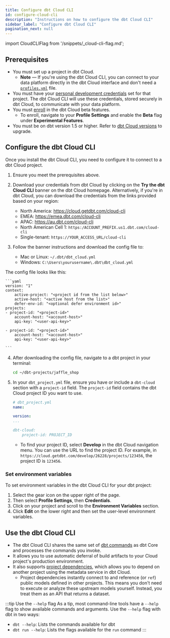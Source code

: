 ```yaml
---
title: Configure dbt Cloud CLI
id: configure-cloud-cli
description: "Instructions on how to configure the dbt Cloud CLI"
sidebar_label: "Configure dbt Cloud CLI"
pagination_next: null
---
```


import CloudCLIFlag from '/snippets/_cloud-cli-flag.md';

<CloudCLIFlag/>


## Prerequisites

- You must set up a project in dbt Cloud.
  - **Note** &mdash; If you're using the dbt Cloud CLI, you can connect to your data platform directly in the dbt Cloud interface and don't need a [`profiles.yml`](/docs/core/connect-data-platform/profiles.yml) file. 
- You must have your [personal development credentials](/docs/dbt-cloud-environments#set-developer-credentials) set for that project. The dbt Cloud CLI will use these credentials, stored securely in dbt Cloud, to communicate with your data platform.
- You must [enroll](/docs/dbt-versions/experimental-features) in the dbt Cloud beta features.
  - To enroll, navigate to your **Profile Settings** and enable the **Beta** flag under **Experimental Features**.
- You must be on dbt version 1.5 or higher. Refer to [dbt Cloud versions](/docs/dbt-versions/upgrade-core-in-cloud) to upgrade.

## Configure the dbt Cloud CLI

Once you install the dbt Cloud CLI, you need to configure it to connect to a dbt Cloud project. 

1. Ensure you meet the prerequisites above.

2. Download your credentials from dbt Cloud by clicking on the **Try the dbt Cloud CLI** banner on the dbt Cloud homepage. Alternatively, if you're in dbt Cloud, you can download the credentials from the links provided based on your region:
   
    - North America: https://cloud.getdbt.com/cloud-cli
    - EMEA: https://emea.dbt.com/cloud-cli
    - APAC: https://au.dbt.com/cloud-cli
    - North American Cell 1: `https:/ACCOUNT_PREFIX.us1.dbt.com/cloud-cli`
    - Single-tenant: `https://YOUR_ACCESS_URL/cloud-cli`
  
3. Follow the banner instructions and download the config file to:
   - Mac or Linux:  `~/.dbt/dbt_cloud.yml`
   - Windows:  `C:\Users\yourusername\.dbt\dbt_cloud.yml`  
  
  The config file looks like this:

    ```yaml
    version: "1"
    context:
        active-project: "<project id from the list below>"
        active-host: "<active host from the list>"
        defer-env-id: "<optional defer environment id>"
    projects:
    - project-id: "<project-id>"
        account-host: "<account-host>"
        api-key: "<user-api-key>"

    - project-id: "<project-id>"
        account-host: "<account-host>"
        api-key: "<user-api-key>"

    ```

4. After downloading the config file, navigate to a dbt project in your terminal:

    ```bash
    cd ~/dbt-projects/jaffle_shop
    ```

5. In your `dbt_project.yml` file, ensure you have or include a `dbt-cloud` section with a `project-id` field. The `project-id` field contains the dbt Cloud project ID you want to use.

    ```yaml
    # dbt_project.yml
    name:

    version:
    ...

    dbt-cloud: 
        project-id: PROJECT_ID
    ```

   - To find your project ID, select **Develop** in the dbt Cloud navigation menu. You can use the URL to find the project ID. For example, in `https://cloud.getdbt.com/develop/26228/projects/123456`, the project ID is `123456`.

### Set environment variables

To set environment variables in the dbt Cloud CLI for your dbt project:

1. Select the gear icon on the upper right of the page.
2. Then select **Profile Settings**, then **Credentials**.
3. Click on your project and scroll to the **Environment Variables** section.
4. Click **Edit** on the lower right and then set the user-level environment variables.  

## Use the dbt Cloud CLI

- The dbt Cloud CLI shares the same set of [dbt commands](/reference/dbt-commands) as dbt Core and processes the commands you invoke. 
- It allows you to use automatic deferral of build artifacts to your Cloud project's production environment.
- It also supports [project dependencies](/docs/collaborate/govern/project-dependencies), which allows you to depend on another project using the metadata service in dbt Cloud. 
  - Project dependencies instantly connect to and reference (or  `ref`) public models defined in other projects. This means you don't need to execute or analyze these upstream models yourself. Instead, you treat them as an API that returns a dataset.

:::tip Use the <code>--help</code> flag
As a tip, most command-line tools have a `--help` flag to show available commands and arguments. Use the `--help` flag with dbt in two ways:
- `dbt --help`: Lists the commands available for dbt<br />
- `dbt run --help`: Lists the flags available for the `run` command
:::
